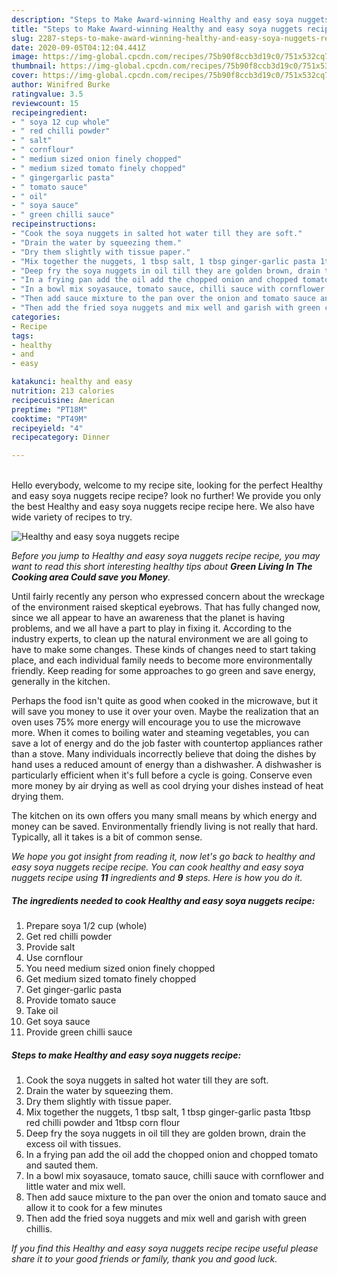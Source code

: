 ```yaml
---
description: "Steps to Make Award-winning Healthy and easy soya nuggets recipe"
title: "Steps to Make Award-winning Healthy and easy soya nuggets recipe"
slug: 2287-steps-to-make-award-winning-healthy-and-easy-soya-nuggets-recipe
date: 2020-09-05T04:12:04.441Z
image: https://img-global.cpcdn.com/recipes/75b90f8ccb3d19c0/751x532cq70/healthy-and-easy-soya-nuggets-recipe-recipe-main-photo.jpg
thumbnail: https://img-global.cpcdn.com/recipes/75b90f8ccb3d19c0/751x532cq70/healthy-and-easy-soya-nuggets-recipe-recipe-main-photo.jpg
cover: https://img-global.cpcdn.com/recipes/75b90f8ccb3d19c0/751x532cq70/healthy-and-easy-soya-nuggets-recipe-recipe-main-photo.jpg
author: Winifred Burke
ratingvalue: 3.5
reviewcount: 15
recipeingredient:
- " soya 12 cup whole"
- " red chilli powder"
- " salt"
- " cornflour"
- " medium sized onion finely chopped"
- " medium sized tomato finely chopped"
- " gingergarlic pasta"
- " tomato sauce"
- " oil"
- " soya sauce"
- " green chilli sauce"
recipeinstructions:
- "Cook the soya nuggets in salted hot water till they are soft."
- "Drain the water by squeezing them."
- "Dry them slightly with tissue paper."
- "Mix together the nuggets, 1 tbsp salt, 1 tbsp ginger-garlic pasta 1tbsp red chilli powder and 1tbsp corn flour"
- "Deep fry the soya nuggets in oil till they are golden brown, drain the excess oil with tissues."
- "In a frying pan add the oil add the chopped onion and chopped tomato and sauted them."
- "In a bowl mix soyasauce, tomato sauce, chilli sauce with cornflower and little water and mix well."
- "Then add sauce mixture to the pan over the onion and tomato sauce and allow it to cook for a few minutes"
- "Then add the fried soya nuggets and mix well and garish with green chillis."
categories:
- Recipe
tags:
- healthy
- and
- easy

katakunci: healthy and easy 
nutrition: 213 calories
recipecuisine: American
preptime: "PT18M"
cooktime: "PT49M"
recipeyield: "4"
recipecategory: Dinner

---
```

<br>
Hello everybody, welcome to my recipe site, looking for the perfect Healthy and easy soya nuggets recipe recipe? look no further! We provide you only the best Healthy and easy soya nuggets recipe recipe here. We also have wide variety of recipes to try.
<br>


![Healthy and easy soya nuggets recipe](https://img-global.cpcdn.com/recipes/75b90f8ccb3d19c0/751x532cq70/healthy-and-easy-soya-nuggets-recipe-recipe-main-photo.jpg)

<i>Before you jump to Healthy and easy soya nuggets recipe recipe, you may want to read this short interesting healthy tips about 
<strong>Green Living In The Cooking area Could save you Money</strong>.</i>
</br>

Until fairly recently any person who expressed concern about the wreckage of the environment raised skeptical eyebrows. That has fully changed now, since we all appear to have an awareness that the planet is having problems, and we all have a part to play in fixing it. According to the industry experts, to clean up the natural environment we are all going to have to make some changes. These kinds of changes need to start taking place, and each individual family needs to become more environmentally friendly. Keep reading for some approaches to go green and save energy, generally in the kitchen.

Perhaps the food isn't quite as good when cooked in the microwave, but it will save you money to use it over your oven. Maybe the realization that an oven uses 75% more energy will encourage you to use the microwave more. When it comes to boiling water and steaming vegetables, you can save a lot of energy and do the job faster with countertop appliances rather than a stove. Many individuals incorrectly believe that doing the dishes by hand uses a reduced amount of energy than a dishwasher. A dishwasher is particularly efficient when it's full before a cycle is going. Conserve even more money by air drying as well as cool drying your dishes instead of heat drying them.

The kitchen on its own offers you many small means by which energy and money can be saved. Environmentally friendly living is not really that hard. Typically, all it takes is a bit of common sense.


<i>We hope you got insight from reading it, now let's go back to healthy and easy soya nuggets recipe recipe. You can cook healthy and easy soya nuggets recipe using <strong>11</strong> ingredients and <strong>9</strong> steps. Here is how you do it.
</i>

##### The ingredients needed to cook Healthy and easy soya nuggets recipe:

1. Prepare  soya 1/2 cup (whole)
1. Get  red chilli powder
1. Provide  salt
1. Use  cornflour
1. You need  medium sized onion finely chopped
1. Get  medium sized tomato finely chopped
1. Get  ginger-garlic pasta
1. Provide  tomato sauce
1. Take  oil
1. Get  soya sauce
1. Provide  green chilli sauce


##### Steps to make Healthy and easy soya nuggets recipe:

1. Cook the soya nuggets in salted hot water till they are soft.
1. Drain the water by squeezing them.
1. Dry them slightly with tissue paper.
1. Mix together the nuggets, 1 tbsp salt, 1 tbsp ginger-garlic pasta 1tbsp red chilli powder and 1tbsp corn flour
1. Deep fry the soya nuggets in oil till they are golden brown, drain the excess oil with tissues.
1. In a frying pan add the oil add the chopped onion and chopped tomato and sauted them.
1. In a bowl mix soyasauce, tomato sauce, chilli sauce with cornflower and little water and mix well.
1. Then add sauce mixture to the pan over the onion and tomato sauce and allow it to cook for a few minutes
1. Then add the fried soya nuggets and mix well and garish with green chillis.


<i>If you find this Healthy and easy soya nuggets recipe recipe useful please share it to your good friends or family, thank you and good luck.</i>
